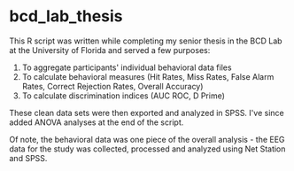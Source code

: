 # bcd_lab_thesis
This R script was written while completing my senior thesis in the BCD Lab at the University of Florida and served a few purposes:
1. To aggregate participants' individual behavioral data files
2. To calculate behavioral measures (Hit Rates, Miss Rates, False Alarm Rates, Correct Rejection Rates, Overall Accuracy)
3. To calculate discrimination indices (AUC ROC, D Prime)

These clean data sets were then exported and analyzed in SPSS. I've since added ANOVA analyses at the end of the script.

Of note, the behavioral data was one piece of the overall analysis - the EEG data for the study was collected, processed and analyzed using Net Station and SPSS.
